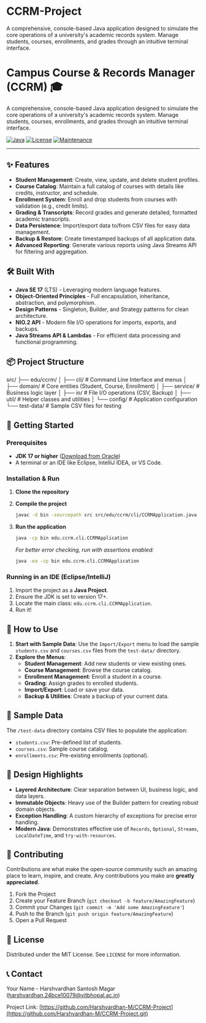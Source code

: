 # CCRM-Project
A comprehensive, console-based Java application designed to simulate the core operations of a university's academic records system. Manage students, courses, enrollments, and grades through an intuitive terminal interface.
# Campus Course & Records Manager (CCRM) 🎓

A comprehensive, console-based Java application designed to simulate the core operations of a university's academic records system. Manage students, courses, enrollments, and grades through an intuitive terminal interface.

[![Java](https://img.shields.io/badge/Java-17+-ED8B00?style=flat&logo=openjdk&logoColor=white)](https://www.oracle.com/java/)
[![License](https://img.shields.io/badge/License-MIT-blue.svg)](LICENSE)
[![Maintenance](https://img.shields.io/badge/Maintained%3F-yes-green.svg)](https://github.com/your-github-username/CCRM/graphs/commit-activity)

---

## ✨ Features

- **Student Management**: Create, view, update, and delete student profiles.
- **Course Catalog**: Maintain a full catalog of courses with details like credits, instructor, and schedule.
- **Enrollment System**: Enroll and drop students from courses with validation (e.g., credit limits).
- **Grading & Transcripts**: Record grades and generate detailed, formatted academic transcripts.
- **Data Persistence**: Import/export data to/from CSV files for easy data management.
- **Backup & Restore**: Create timestamped backups of all application data.
- **Advanced Reporting**: Generate various reports using Java Streams API for filtering and aggregation.

## 🛠️ Built With

- **Java SE 17** (LTS) - Leveraging modern language features.
- **Object-Oriented Principles** - Full encapsulation, inheritance, abstraction, and polymorphism.
- **Design Patterns** - Singleton, Builder, and Strategy patterns for clean architecture.
- **NIO.2 API** - Modern file I/O operations for imports, exports, and backups.
- **Java Streams API & Lambdas** - For efficient data processing and functional programming.

## 📦 Project Structure
src/
├── edu/ccrm/
│ ├── cli/ # Command Line Interface and menus
│ ├── domain/ # Core entities (Student, Course, Enrollment)
│ ├── service/ # Business logic layer
│ ├── io/ # File I/O operations (CSV, Backup)
│ ├── util/ # Helper classes and utilities
│ └── config/ # Application configuration
└── test-data/ # Sample CSV files for testing


## 🚀 Getting Started

### Prerequisites

- **JDK 17 or higher** ([Download from Oracle](https://www.oracle.com/java/technologies/downloads/))
- A terminal or an IDE like Eclipse, IntelliJ IDEA, or VS Code.

### Installation & Run

1.  **Clone the repository**
    
2.  **Compile the project**
    ```bash
    javac -d bin -sourcepath src src/edu/ccrm/cli/CCRMApplication.java
    ```

3.  **Run the application**
    ```bash
    java -cp bin edu.ccrm.cli.CCRMApplication
    ```
    *For better error checking, run with assertions enabled:*
    ```bash
    java -ea -cp bin edu.ccrm.cli.CCRMApplication
    ```

### Running in an IDE (Eclipse/IntelliJ)
1.  Import the project as a **Java Project**.
2.  Ensure the JDK is set to version 17+.
3.  Locate the main class: `edu.ccrm.cli.CCRMApplication`.
4.  Run it!

## 📖 How to Use

1.  **Start with Sample Data**: Use the `Import/Export` menu to load the sample `students.csv` and `courses.csv` files from the `test-data/` directory.
2.  **Explore the Menus**:
    - **Student Management**: Add new students or view existing ones.
    - **Course Management**: Browse the course catalog.
    - **Enrollment Management**: Enroll a student in a course.
    - **Grading**: Assign grades to enrolled students.
    - **Import/Export**: Load or save your data.
    - **Backup & Utilities**: Create a backup of your current data.

## 🧪 Sample Data

The `/test-data` directory contains CSV files to populate the application:
- `students.csv`: Pre-defined list of students.
- `courses.csv`: Sample course catalog.
- `enrollments.csv`: Pre-existing enrollments (optional).

## 🧩 Design Highlights

- **Layered Architecture**: Clear separation between UI, business logic, and data layers.
- **Immutable Objects**: Heavy use of the Builder pattern for creating robust domain objects.
- **Exception Handling**: A custom hierarchy of exceptions for precise error handling.
- **Modern Java**: Demonstrates effective use of `Records`, `Optional`, `Streams`, `LocalDateTime`, and `try-with-resources`.

## 🤝 Contributing

Contributions are what make the open-source community such an amazing place to learn, inspire, and create. Any contributions you make are **greatly appreciated**.
1.  Fork the Project
2.  Create your Feature Branch (`git checkout -b feature/AmazingFeature`)
3.  Commit your Changes (`git commit -m 'Add some AmazingFeature'`)
4.  Push to the Branch (`git push origin feature/AmazingFeature`)
5.  Open a Pull Request

## 📜 License

Distributed under the MIT License. See `LICENSE` for more information.

## 📞 Contact

Your Name - Harshvardhan Santosh Magar (harshvardhan.24bce10079@vitbhopal.ac.in)

Project Link: [https://github.com/Harshvardhan-M/CCRM-Project](https://github.com/Harshvardhan-M/CCRM-Project.git)
